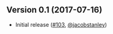 ## Version 0.1 (2017-07-16)

- Initial release ([#103][103], [@jacobstanley][jacobstanley])

[jacobstanley]:
  https://github.com/jacobstanley

[103]:
  https://github.com/hedgehogqa/haskell-hedgehog/pull/103
